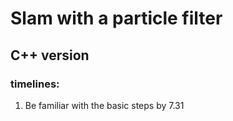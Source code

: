 # Slam with a particle filter

## C++ version

### timelines:
1. Be familiar with the basic steps by 7.31
